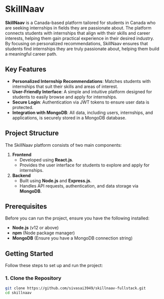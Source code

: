 # SkillNaav

**SkillNaav** is a Canada-based platform tailored for students in Canada who are seeking internships in fields they are passionate about. The platform connects students with internships that align with their skills and career interests, helping them gain practical experience in their desired industry. By focusing on personalized recommendations, SkillNaav ensures that students find internships they are truly passionate about, helping them build a meaningful career path.

## Key Features

- **Personalized Internship Recommendations**: Matches students with internships that suit their skills and areas of interest.
- **User-Friendly Interface**: A simple and intuitive platform designed for students to easily browse and apply for internships.
- **Secure Login**: Authentication via JWT tokens to ensure user data is protected.
- **Integration with MongoDB**: All data, including users, internships, and applications, is securely stored in a MongoDB database.

## Project Structure

The SkillNaav platform consists of two main components:

1. **Frontend**
   - Developed using **React.js**.
   - Provides the user interface for students to explore and apply for internships.
2. **Backend**
   - Built using **Node.js** and **Express.js**.
   - Handles API requests, authentication, and data storage via **MongoDB**.

## Prerequisites

Before you can run the project, ensure you have the following installed:

- **Node.js** (v12 or above)
- **npm** (Node package manager)
- **MongoDB** (Ensure you have a MongoDB connection string)

## Getting Started

Follow these steps to set up and run the project:

### 1. Clone the Repository

```bash
git clone https://github.com/sivasai3949/skillnaav-fullstack.git
cd skillnaav
```
